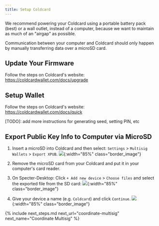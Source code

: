 ```yaml
---
title: Setup Coldcard
---
```


We recommend powering your Coldcard using a portable battery pack (best) or a wall outlet, instead of a computer, because we want to maintain as much of an "airgap" as possible.

Communication between your computer and Coldcard should only happen by manually transferring data over a microSD card.

## Update Your Firmware
Follow the steps on Coldcard's website:
<https://coldcardwallet.com/docs/upgrade>

## Setup Wallet
Follow the steps on Coldcard's website:
<https://coldcardwallet.com/docs/quick>

[TODO]: add more instructions for generating seed, setting PIN, etc

## Export Public Key Info to Computer via MicroSD
1. Insert a microSD into Coldcard and then select: `Settings` > `Multisig Wallets` > `Export XPUB`.
![](/assets/img/setup-coldcard-export-pubkey.jpg){:width="85%" class="border_image"}

1. Remove the microSD card from your Coldcard and put it in your computer's card reader.

1. On Specter-Desktop: Click `+ Add new device` > `Choose files` and select the exported file from the SD card:
![](/assets/img/setup-coldcard-specter-scan.jpg){:width="85%" class="border_image"}

1. Give your device a name (e.g. `Coldcard`) and click `Continue`.
![](/assets/img/setup-coldcard-specter-scanned.jpg){:width="85%" class="border_image"}


{% include next_steps.md next_url="coordinate-multisig" next_name="Coordinate Multisig" %}
